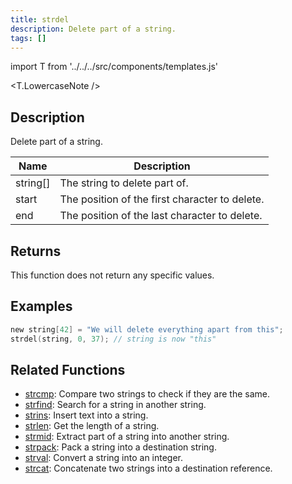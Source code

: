 ```yaml
---
title: strdel
description: Delete part of a string.
tags: []
---
```


import T from '../../../src/components/templates.js'

<T.LowercaseNote />

## Description

Delete part of a string.

| Name     | Description                                    |
| -------- | ---------------------------------------------- |
| string[] | The string to delete part of.                  |
| start    | The position of the first character to delete. |
| end      | The position of the last character to delete.  |

## Returns

This function does not return any specific values.

## Examples

```c
new string[42] = "We will delete everything apart from this";
strdel(string, 0, 37); // string is now "this"
```

## Related Functions

- [strcmp](strcmp.md): Compare two strings to check if they are the same.
- [strfind](strfind.md): Search for a string in another string.
- [strins](strins.md): Insert text into a string.
- [strlen](strlen.md): Get the length of a string.
- [strmid](strmid.md): Extract part of a string into another string.
- [strpack](strpack.md): Pack a string into a destination string.
- [strval](strval.md): Convert a string into an integer.
- [strcat](strcat.md): Concatenate two strings into a destination reference.
